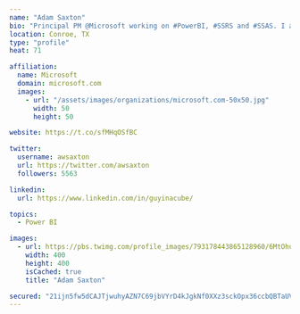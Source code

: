 ```yaml
---
name: "Adam Saxton"
bio: "Principal PM @Microsoft working on #PowerBI, #SSRS and #SSAS. I also go by @GuyInACube"
location: Conroe, TX
type: "profile"
heat: 71

affiliation:
  name: Microsoft
  domain: microsoft.com
  images:
    - url: "/assets/images/organizations/microsoft.com-50x50.jpg"
      width: 50
      height: 50

website: https://t.co/sfMHqOSfBC

twitter:
  username: awsaxton
  url: https://twitter.com/awsaxton
  followers: 5563

linkedin:
  url: https://www.linkedin.com/in/guyinacube/

topics:
  - Power BI

images:
  - url: https://pbs.twimg.com/profile_images/793178443865128960/6MtOhub__400x400.jpg
    width: 400
    height: 400
    isCached: true
    title: "Adam Saxton"

secured: "21ijn5fw5dCAJTjwuhyAZN7C69jbVYrD4kJgkNf0XXz3sckOpx36ccbQBTaUVdkvDq/xocvKfKaV2sRHhFxcYiwosTC2HA3hFn78rI8ToaGX37h8UjfRWv9vEbuIVH1YlwHJj807CHKwK8XRdBWbvs1QOAXGhkAnEbmiIbh4IVy13aYuAZ2aJOu3RViUMXA+GKSABGX4o3E9J79ARM8HTaKnfH+7xXnGD1Fckfsp88Td5sFKhCYPPIN2X4zkFMYhD53Cp+68vSe5/gNuKSNI4KvUvbtG7CuKnQZXuRHBVkui3dlAEGzIWMxkPaAcA/Su90ku02LQckJLFadvQdG0ZNrViS6LRfDTTj0gac8Wy9zz/E/H8xzo4gQwC9fEIkqU80uG8LODrodIqyNqyAuRntrOxUVcTNT2VPNq1gsgPzM=;JcDlwRP1NXDzc8wPNq1zWA=="
---
```


